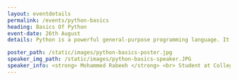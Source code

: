 ```yaml
---
layout: eventdetails
permalink: /events/python-basics
heading: Basics Of Python
event-date: 26th August
details: Python is a powerful general-purpose programming language. It is used in web development, data science, creating software prototypes, and so on.

poster_path: /static/images/python-basics-poster.jpg
speaker_img_path: /static/images/python-basics-speaker.JPG
speaker_info: <strong> Mohammed Rabeeh </strong> <br> Student at College of Engineering, Trivandrum
---
```


